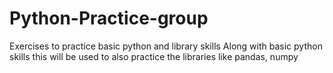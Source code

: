 # Python-Practice-group
Exercises to practice basic python and library skills 
Along with basic python skills this will be used to also practice the libraries like pandas, numpy
